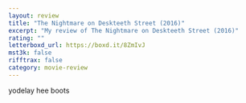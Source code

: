```yaml
---
layout: review
title: "The Nightmare on Deskteeth Street (2016)"
excerpt: "My review of The Nightmare on Deskteeth Street (2016)"
rating: ""
letterboxd_url: https://boxd.it/8ZmIvJ
mst3k: false
rifftrax: false
category: movie-review
---
```


yodelay hee boots
